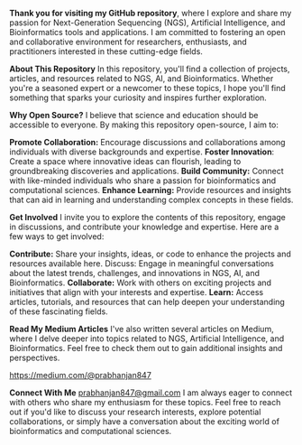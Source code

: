 **Thank you for visiting my GitHub repository**, where I explore and share my passion for Next-Generation Sequencing (NGS), Artificial Intelligence, and Bioinformatics tools and applications. I am committed to fostering an open and collaborative environment for researchers, enthusiasts, and practitioners interested in these cutting-edge fields.

**About This Repository**
In this repository, you'll find a collection of projects, articles, and resources related to NGS, AI, and Bioinformatics. Whether you're a seasoned expert or a newcomer to these topics, I hope you'll find something that sparks your curiosity and inspires further exploration.

**Why Open Source?**
I believe that science and education should be accessible to everyone. By making this repository open-source, I aim to:

**Promote Collaboration:** Encourage discussions and collaborations among individuals with diverse backgrounds and expertise.
**Foster Innovation**: Create a space where innovative ideas can flourish, leading to groundbreaking discoveries and applications.
**Build Community:** Connect with like-minded individuals who share a passion for bioinformatics and computational sciences.
**Enhance Learning:** Provide resources and insights that can aid in learning and understanding complex concepts in these fields.

**Get Involved**
I invite you to explore the contents of this repository, engage in discussions, and contribute your knowledge and expertise. Here are a few ways to get involved:

**Contribute:** Share your insights, ideas, or code to enhance the projects and resources available here.
Discuss: Engage in meaningful conversations about the latest trends, challenges, and innovations in NGS, AI, and Bioinformatics.
**Collaborate:** Work with others on exciting projects and initiatives that align with your interests and expertise.
**Learn:** Access articles, tutorials, and resources that can help deepen your understanding of these fascinating fields.

**Read My Medium Articles**
I've also written several articles on Medium, where I delve deeper into topics related to NGS, Artificial Intelligence, and Bioinformatics. Feel free to check them out to gain additional insights and perspectives.

[https://medium.com/@prabhanjan847 ](url)

**Connect With Me** prabhanjan847@gmail.com
I am always eager to connect with others who share my enthusiasm for these topics. Feel free to reach out if you'd like to discuss your research interests, explore potential collaborations, or simply have a conversation about the exciting world of bioinformatics and computational sciences.
